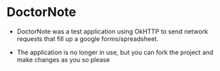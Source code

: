 # DoctorNote


* DoctorNote was a test application using OkHTTP to send network requests that fill up a google forms/spreadsheet. 

* The application is no longer in use, but you can fork the project and make changes as you so please




